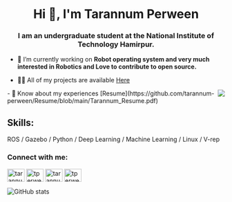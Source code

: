 <h1 align="center">Hi 👋, I'm Tarannum Perween</h1>
<h3 align="center">I am an undergraduate student at the National Institute of Technology Hamirpur.</h3>

- 🔭 I’m currently working on **Robot operating system and very much interested in Robotics and Love to contribute to open source.**

- 👨‍💻 All of my projects are available [Here](https://tarannum-perween.github.io/)   

<p><img align="Right" src="https://user-images.githubusercontent.com/43489868/132098286-8b46d519-1773-438c-826e-14e169403b68.gif" /></p>                                                          
- 📄 Know about my experiences [Resume](https://github.com/tarannum-perween/Resume/blob/main/Tarannum_Resume.pdf)

## Skills: 
ROS / Gazebo / Python  /  Deep Learning / Machine Learning /  Linux /  V-rep

<h3 align="left">Connect with me:</h3>
<p align="left">
<a href="https://linkedin.com/in/tarannum03" target="blank"><img align="center" src="https://raw.githubusercontent.com/rahuldkjain/github-profile-readme-generator/master/src/images/icons/Social/linked-in-alt.svg" alt="tarannum03" height="30" width="40" /></a>
<a href="https://instagram.com/tperween103" target="blank"><img align="center" src="https://raw.githubusercontent.com/rahuldkjain/github-profile-readme-generator/master/src/images/icons/Social/instagram.svg" alt="tperween103" height="30" width="40" /></a>
<a href="https://www.youtube.com/c/tarannum perween" target="blank"><img align="center" src="https://raw.githubusercontent.com/rahuldkjain/github-profile-readme-generator/master/src/images/icons/Social/youtube.svg" alt="tarannum perween" height="30" width="40" /></a>
<a href="https://www.hackerrank.com/tperween20" target="blank"><img align="center" src="https://raw.githubusercontent.com/rahuldkjain/github-profile-readme-generator/master/src/images/icons/Social/hackerrank.svg" alt="tperween20" height="30" width="40" /></a>
</p>

![GitHub stats](https://github-readme-stats.vercel.app/api?username=tarannum-perween&show_icons=true&theme=dark) 







